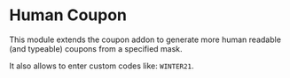 # Human Coupon

This module extends the coupon addon to generate more human readable (and typeable) coupons from a specified mask.


It also allows to enter custom codes like: `WINTER21`.
